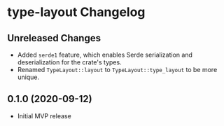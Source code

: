 # type-layout Changelog

## Unreleased Changes
* Added `serde1` feature, which enables Serde serialization and deserialization for the crate's types.
* Renamed `TypeLayout::layout` to `TypeLayout::type_layout` to be more unique.

## 0.1.0 (2020-09-12)
* Initial MVP release